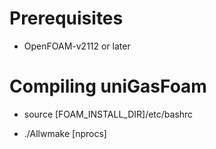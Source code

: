 # Prerequisites
* OpenFOAM-v2112 or later

# Compiling uniGasFoam
[//]: # (source openFOAM bashrc)
* source [FOAM_INSTALL_DIR]/etc/bashrc

[//]: # (compile uniGasFoam)
* ./Allwmake [nprocs]